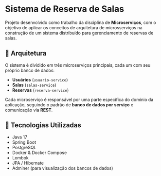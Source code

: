 # Sistema de Reserva de Salas

Projeto desenvolvido como trabalho da disciplina de **Microserviços**, com o objetivo de aplicar os conceitos de arquitetura de microsserviços na construção de um sistema distribuído para gerenciamento de reservas de salas.

## 🧩 Arquitetura

O sistema é dividido em três microserviços principais, cada um com seu próprio banco de dados:

- **Usuários** (`usuario-service`)
- **Salas** (`salas-service`)
- **Reservas** (`reserva-service`)

Cada microserviço é responsável por uma parte específica do domínio da aplicação, seguindo o padrão de **banco de dados por serviço** e comunicação via **REST**.

## 🚀 Tecnologias Utilizadas

- Java 17
- Spring Boot
- PostgreSQL
- Docker & Docker Compose
- Lombok
- JPA / Hibernate
- Adminer (para visualização dos bancos de dados)
